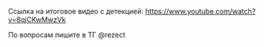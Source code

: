 Ссылка на итоговое видео с детекцией:
https://www.youtube.com/watch?v=8qjCKwMwzVk

По вопросам пишите в ТГ @rezect
